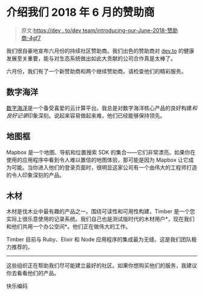 # 介绍我们 2018 年 6 月的赞助商

> 原文:[https://dev . to/dev team/introducing-our-June-2018-赞助商-4gf7](https://dev.to/devteam/introducing-our-june-2018-sponsors-4gf7)

我们很自豪地宣布六月份的持续社区赞助商。我们出色的赞助商对 [dev.to](https://dev.to) 的健康发展至关重要，能与对生态系统做出如此大贡献的公司合作真是太棒了。

六月份，我们有了一个新赞助商和两个继续赞助商。请检查他们的精彩服务。

## [](#digital-ocean)数字海洋

[数字海洋](https://try.digitalocean.com/performance/?utm_source=devto&utm_medium=display&utm_campaign=Devto_2018_Brand)是一个备受喜爱的云计算平台。我总是对数字海洋核心产品的良好构建*和良好记录*印象深刻。说起来容易做起来难，他们已经能够保持领先。

## [](#mapbox)地图框

Mapbox 是一个地图、导航和位置搜索 SDK 的集合——它们非常漂亮。如果你在使用的应用程序中看到令人难以置信的地图体验，那可能是因为 Mapbox 让它成为可能。当你进入他们的登录页面时，很明显这家公司有一个由伟大的工程师打造的令人印象深刻的产品。

## [](#timber)木材

木材是伐木业中最有趣的产品之一。围绕可读性和可用性构建，Timber 是一个您实际上很乐意使用的记录系统。我们自己也是测试版时代的木材用户*，现在我们和他们共用一个办公空间*。他们正在做伟大的工作。

Timber 目前与 Ruby、Elixir 和 Node 应用程序的集成最为无缝。这是我们团队极力推荐的。

* * *

这些组织正在帮助我们尽可能建立最好的社区。如果你想购买他们的服务，我建议你去看看他们的产品。

快乐编码